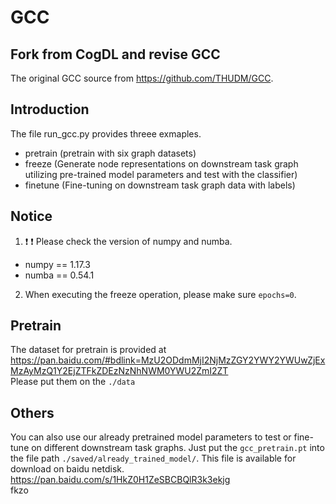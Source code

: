 # GCC
## Fork from CogDL and revise GCC
The original GCC source from https://github.com/THUDM/GCC.

## Introduction
The file run_gcc.py provides threee exmaples.
- pretrain (pretrain with six graph datasets)
- freeze (Generate node representations on downstream task graph utilizing pre-trained model parameters and test with the classifier)
- finetune (Fine-tuning on downstream task graph data with labels)

## Notice
1. ❗ ❗ Please check the version of numpy and numba.
- numpy == 1.17.3
- numba == 0.54.1
2. When executing the freeze operation, please make sure `epochs=0`.

## Pretrain
The dataset for pretrain is provided at https://pan.baidu.com/#bdlink=MzU2ODdmMjI2NjMzZGY2YWY2YWUwZjExMzAyMzQ1Y2EjZTFkZDEzNzNhNWM0YWU2ZmI2ZT \
Please put them on the `./data`

## Others
You can also use our already pretrained model parameters to test or fine-tune on different downstream task graphs. Just put the `gcc_pretrain.pt` into the file path `./saved/already_trained_model/`. This file is available for download on baidu netdisk. \
https://pan.baidu.com/s/1HkZ0H1ZeSBCBQlR3k3ekjg \
fkzo 